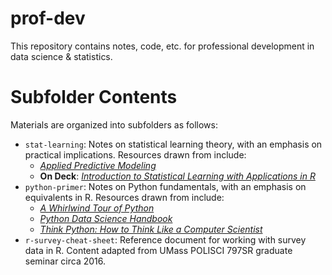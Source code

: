 # prof-dev
This repository contains notes, code, etc. for professional development in data science & statistics. 

# Subfolder Contents
Materials are organized into subfolders as follows:
* `stat-learning`: Notes on statistical learning theory, with an emphasis on practical implications. Resources drawn from include:
	* [*Applied Predictive Modeling*](https://github.com/topepo/AppliedPredictiveModeling)
	* **On Deck**: [*Introduction to Statistical Learning with Applications in R*](http://faculty.marshall.usc.edu/gareth-james/ISL/)
* `python-primer`: Notes on Python fundamentals, with an emphasis on equivalents in R. Resources drawn from include:
	* [*A Whirlwind Tour of Python*](https://github.com/jakevdp/WhirlwindTourOfPython)
	* [*Python Data Science Handbook*](https://github.com/jakevdp/PythonDataScienceHandbook)
	* [*Think Python: How to Think Like a Computer Scientist*](https://www.greenteapress.com/thinkpython/thinkpython.html)
* `r-survey-cheat-sheet`: Reference document for working with survey data in R. Content adapted from UMass POLISCI 797SR graduate seminar circa 2016.